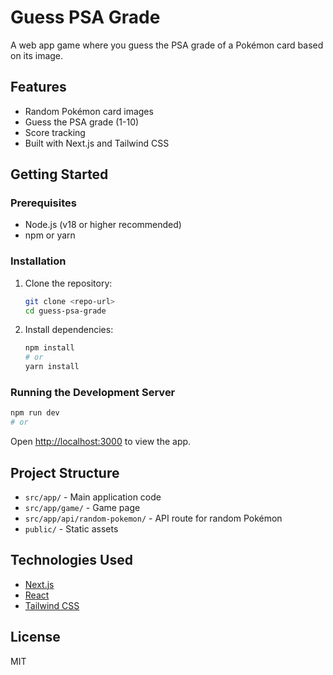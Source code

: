 
# Guess PSA Grade

A web app game where you guess the PSA grade of a Pokémon card based on its image.

## Features
- Random Pokémon card images
- Guess the PSA grade (1-10)
- Score tracking
- Built with Next.js and Tailwind CSS

## Getting Started

### Prerequisites
- Node.js (v18 or higher recommended)
- npm or yarn

### Installation
1. Clone the repository:
	```bash
	git clone <repo-url>
	cd guess-psa-grade
	```
2. Install dependencies:
	```bash
	npm install
	# or
	yarn install
	```

### Running the Development Server
```bash
npm run dev
# or

```
Open [http://localhost:3000](http://localhost:3000) to view the app.

## Project Structure
- `src/app/` - Main application code
- `src/app/game/` - Game page
- `src/app/api/random-pokemon/` - API route for random Pokémon
- `public/` - Static assets

## Technologies Used
- [Next.js](https://nextjs.org/)
- [React](https://react.dev/)
- [Tailwind CSS](https://tailwindcss.com/)

## License
MIT
